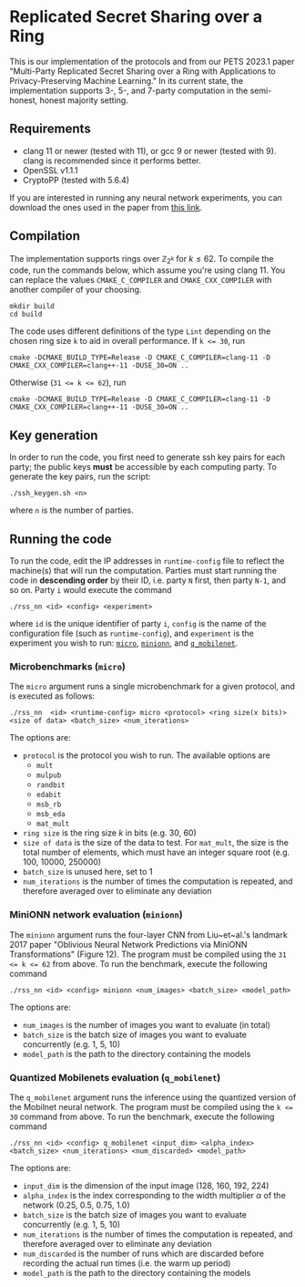 # Replicated Secret Sharing over a Ring
This is our implementation of the protocols and from our PETS 2023.1 paper "Multi-Party Replicated Secret Sharing over a Ring with Applications to Privacy-Preserving Machine Learning." In its current state, the implementation supports 3-, 5-, and 7-party computation in the semi-honest, honest majority setting.

## Requirements

- clang 11 or newer (tested with 11), or gcc 9 or newer (tested with 9). clang is recommended since it performs better.
- OpenSSL v1.1.1
- CryptoPP (tested with 5.6.4)

If you are interested in running any neural network experiments, you can download the ones used in the paper from [this link](https://drive.google.com/file/d/1loj9UjmFnKABVB8tLpRoIJUs2YdkFA_2/view?usp=sharing).

## Compilation

The implementation supports rings over $\mathbb{Z}_{2^k}$ for $k \leq 62$. To compile the code, run the commands below, which assume you're using clang 11. You can replace the values `CMAKE_C_COMPILER` and `CMAKE_CXX_COMPILER` with another compiler of your choosing.
```
mkdir build
cd build
```
The code uses different definitions of the type `Lint` depending on the chosen ring size `k` to aid in overall performance. If `k <= 30`, run

```
cmake -DCMAKE_BUILD_TYPE=Release -D CMAKE_C_COMPILER=clang-11 -D CMAKE_CXX_COMPILER=clang++-11 -DUSE_30=ON ..
```
Otherwise (`31 <= k <= 62`), run
```
cmake -DCMAKE_BUILD_TYPE=Release -D CMAKE_C_COMPILER=clang-11 -D CMAKE_CXX_COMPILER=clang++-11 -DUSE_30=ON ..
```

## Key generation

In order to run the code, you first need to generate ssh key pairs for each party; the public keys **must** be accessible by each computing party. To generate the key pairs, run the script:
```
./ssh_keygen.sh <n>
```
where `n` is the number of parties.

## Running the code

To run the code, edit the IP addresses in `runtime-config` file to reflect the machine(s) that will run the computation. Parties must start running the code in **descending order** by their ID, i.e. party `N` first, then party `N-1`, and so on. Party `i` would execute the command
```
./rss_nn <id> <config> <experiment>
```
where `id` is the unique identifier of party `i`, `config` is the name of the configuration file (such as `runtime-config`), and `experiment` is the experiment you wish to run: [`micro`](#microbenchmarks-micro),  [`minionn`](#minionn-network-evaluation-minionn),  and [`q_mobilenet`](#quantized-mobilenets-evaluation-q_mobilenet).

### Microbenchmarks (`micro`)

The `micro` argument runs a single microbenchmark for a given protocol, and is executed as follows:
```
./rss_nn  <id> <runtime-config> micro <protocol> <ring size(x bits)> <size of data> <batch_size> <num_iterations>
```
The options are:
- `protocol` is the protocol you wish to run. The available options are 
  - `mult`
  - `mulpub`
  - `randbit`
  - `edabit`
  - `msb_rb`
  - `msb_eda`
  - `mat_mult`
- `ring size` is the ring size $k$ in bits (e.g. 30, 60)
- `size of data` is the size of the data to test. For `mat_mult`, the size is the total number of elements, which must have an integer square root (e.g. 100, 10000, 250000)
- `batch_size` is unused here, set to 1
- `num_iterations` is the number of times the computation is repeated, and therefore averaged over to eliminate any deviation

### MiniONN network evaluation (`minionn`)

The `minionn` argument runs the four-layer CNN from Liu~et~al.'s landmark 2017 paper "Oblivious Neural Network Predictions via MiniONN Transformations" (Figure 12). The program must be compiled using the `31 <= k <= 62` from above. To run the benchmark, execute the following command
```
./rss_nn <id> <config> minionn <num_images> <batch_size> <model_path>
```
The options are:
- `num_images` is the number of images you want to evaluate (in total)
- `batch_size` is the batch size of images you want to evaluate concurrently (e.g. 1, 5, 10)
- `model_path` is the path to the directory containing the models

### Quantized Mobilenets evaluation (`q_mobilenet`)

The `q_mobilenet` argument runs the inference using the quantized version of the Mobilnet neural network. The program must be compiled using the `k <= 30` command from above. To run the benchmark, execute the following command
```
./rss_nn <id> <config> q_mobilenet <input_dim> <alpha_index> <batch_size> <num_iterations> <num_discarded> <model_path>
```
The options are:
- `input_dim` is the dimension of the input image (128, 160, 192, 224)
- `alpha_index` is the index corresponding to the width multiplier $\alpha$ of the network (0.25, 0.5, 0.75, 1.0)
- `batch_size` is the batch size of images you want to evaluate concurrently (e.g. 1, 5, 10)
- `num_iterations` is the number of times the computation is repeated, and therefore averaged over to eliminate any deviation
- `num_discarded` is the number of runs which are discarded before recording the actual run times (i.e. the warm up period)
- `model_path` is the path to the directory containing the models